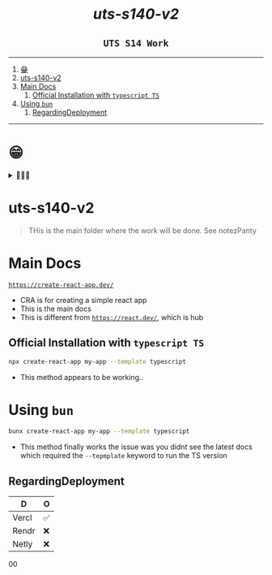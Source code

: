 <h1 align="center"><i>uts-s140-v2</i></h1>
<h2 align="center"><code>UTS S14 Work</code></h2>

---

1. [😁](#)
2. [uts-s140-v2](#uts-s140-v2)
3. [Main Docs](#main-docs)
   1. [Official Installation with `typescript TS`](#official-installation-with-typescript-ts)
4. [Using `bun`](#using-bun)
   1. [RegardingDeployment](#regardingdeployment)

---

# 😁

<details>
<summary>
👅👅👅
</summary>
<img src="./public/r.gif" width="400%">
</details>

# uts-s140-v2

> THis is the main folder where the work will be done. See notezPanty

# Main Docs

[`https://create-react-app.dev/`](https://create-react-app.dev/)

- CRA is for creating a simple react app
- This is the main docs
- This is different from [`https://react.dev/`](https://react.dev/), which is hub

## Official Installation with `typescript TS`

```sh
npx create-react-app my-app --template typescript
```

- This method appears to be working..

# Using `bun`

```sh
bunx create-react-app my-app --template typescript
```

- This method finally works the issue was you didnt see the latest docs which required the `--tepmplate` keyword to run the TS version

## RegardingDeployment

| D     | O   |
| ----- | --- |
| Vercl | ✅  |
| Rendr | ❌  |
| Netly | ❌  |

00
